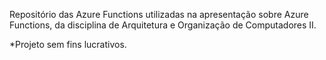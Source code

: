 Repositório das Azure Functions utilizadas na apresentação sobre Azure Functions, da disciplina de Arquitetura e Organização de Computadores II.

*Projeto sem fins lucrativos.
